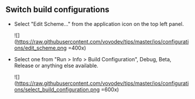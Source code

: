 ## Switch build configurations

* Select "Edit Scheme..." from the application icon on the top left panel. 

	![](https://raw.githubusercontent.com/vovodev/tips/master/ios/configurations/edit_scheme.png =400x)
	
* Select one from "Run > Info > Build Configuration", Debug, Beta, Release or anything else available.

	![](https://raw.githubusercontent.com/vovodev/tips/master/ios/configurations/select_build_configuration.png =600x)